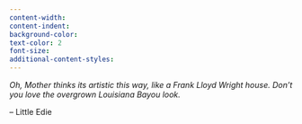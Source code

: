 ```yaml
---
content-width:
content-indent:
background-color:
text-color: 2
font-size:
additional-content-styles:
---
```


*Oh, Mother thinks its artistic this way, like a Frank Lloyd Wright house. Don’t you love the overgrown Louisiana Bayou look.*  

– Little Edie 


